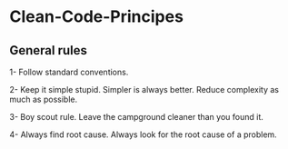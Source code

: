 # Clean-Code-Principes

## General rules

1- Follow standard conventions.

2- Keep it simple stupid. Simpler is always better. Reduce complexity as much as possible.

3- Boy scout rule. Leave the campground cleaner than you found it.

4- Always find root cause. Always look for the root cause of a problem.

